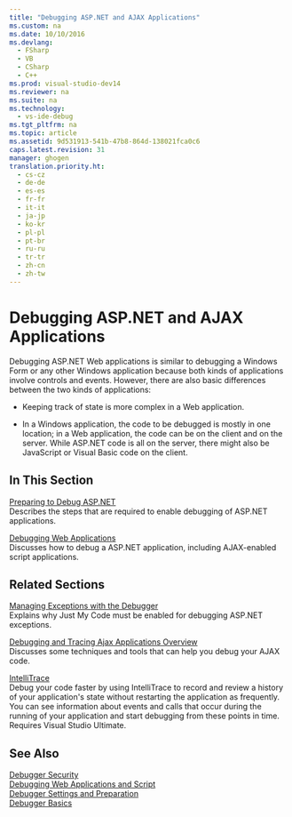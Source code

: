 ```yaml
---
title: "Debugging ASP.NET and AJAX Applications"
ms.custom: na
ms.date: 10/10/2016
ms.devlang: 
  - FSharp
  - VB
  - CSharp
  - C++
ms.prod: visual-studio-dev14
ms.reviewer: na
ms.suite: na
ms.technology: 
  - vs-ide-debug
ms.tgt_pltfrm: na
ms.topic: article
ms.assetid: 9d531913-541b-47b8-864d-138021fca0c6
caps.latest.revision: 31
manager: ghogen
translation.priority.ht: 
  - cs-cz
  - de-de
  - es-es
  - fr-fr
  - it-it
  - ja-jp
  - ko-kr
  - pl-pl
  - pt-br
  - ru-ru
  - tr-tr
  - zh-cn
  - zh-tw
---
```

# Debugging ASP.NET and AJAX Applications
Debugging ASP.NET Web applications is similar to debugging a Windows Form or any other Windows application because both kinds of applications involve controls and events. However, there are also basic differences between the two kinds of applications:  
  
-   Keeping track of state is more complex in a Web application.  
  
-   In a Windows application, the code to be debugged is mostly in one location; in a Web application, the code can be on the client and on the server. While ASP.NET code is all on the server, there might also be JavaScript or Visual Basic code on the client.  
  
## In This Section  
 [Preparing to Debug ASP.NET](../VS_debugger/Preparing-to-Debug-ASP.NET.md)  
 Describes the steps that are required to enable debugging of ASP.NET applications.  
  
 [Debugging Web Applications](../VS_debugger/Debugging-Web-Applications.md)  
 Discusses how to debug a ASP.NET application, including AJAX-enabled script applications.  
  
## Related Sections  
 [Managing Exceptions with the Debugger](../VS_debugger/Managing-Exceptions-with-the-Debugger.md)  
 Explains why Just My Code must be enabled for debugging ASP.NET exceptions.  
  
 [Debugging and Tracing Ajax Applications Overview](../Topic/Debugging%20and%20Tracing%20Ajax%20Applications%20Overview.md)  
 Discusses some techniques and tools that can help you debug your AJAX code.  
  
 [IntelliTrace](../VS_debugger/IntelliTrace.md)  
 Debug your code faster by using IntelliTrace to record and review a history of your application's state without restarting the application as frequently. You can see information about events and calls that occur during the running of your application and start debugging from these points in time. Requires Visual Studio Ultimate.  
  
## See Also  
 [Debugger Security](../VS_debugger/Debugger-Security.md)   
 [Debugging Web Applications and Script](../VS_debugger/Debugging-Web-Applications-and-Script.md)   
 [Debugger Settings and Preparation](../VS_debugger/Debugger-Settings-and-Preparation.md)   
 [Debugger Basics](../VS_debugger/Debugger-Basics.md)